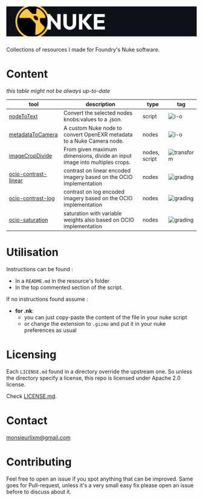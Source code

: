 # ![Nuke](./img/header.jpg)

Collections of resources I made for Foundry's Nuke software.

# Content

_this table might not be always up-to-date_

| tool                                             | description                                                                | type          | tag                                                         |
|--------------------------------------------------|----------------------------------------------------------------------------|---------------|-------------------------------------------------------------|
| [nodeToText](src/nodeToText)                     | Convert the selected nodes knobs:values to a .json.                        | script        | ![i-o](https://img.shields.io/badge/i--o-9a52dd)            |
| [metadataToCamera](src/metadataToCamera)         | A custom Nuke node to convert OpenEXR metadata to a Nuke Camera node.      | nodes         | ![i-o](https://img.shields.io/badge/i--o-9a52dd)            |
| [imageCropDivide](src/imageCropDivide)           | From given maximum dimensions, divide an input image into multiples crops. | nodes, script | ![transform](https://img.shields.io/badge/transform-4c78a6) |
| [ocio-contrast-linear](src/ocio-contrast-linear) | contrast on linear encoded imagery based on the OCIO implementation        | nodes         | ![grading](https://img.shields.io/badge/grading-43896b)     |
| [ocio-contrast-log](src/ocio-contrast-log)       | contrast on log encoded imagery based on the OCIO implementation           | nodes         | ![grading](https://img.shields.io/badge/grading-43896b)     |
| [ocio-saturation](src/ocio-saturation)           | saturation with variable weights also based on OCIO implementation         | nodes         | ![grading](https://img.shields.io/badge/grading-43896b)     |

# Utilisation

Instructions can be found :

- In a `README.md` in the resource's folder
- In the top commented section of the script.

If no instructions found assume :

- **for .nk**: 
  - you can just copy-paste the content of the file in your nuke script
  - or change the extension to `.gizmo` and put it in your nuke preferences as usual

    
# Licensing

Each `LICENSE.md` found in a directory override the upstream one. So unless
the directory specify a license, this repo is licensed under Apache 2.0 license.

Check [LICENSE.md](LICENSE.md).


# Contact

[monsieurlixm@gmail.com](mailto:monsieurlixm@gmail.com)


# Contributing

Feel free to open an issue if you spot anything that can be improved. 
Same goes for Pull-request, unless it's a very small easy fix please open an 
issue before to discuss about it.